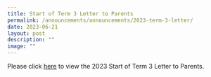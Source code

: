 ```yaml
---
title: Start of Term 3 Letter to Parents
permalink: /announcements/announcements/2023-term-3-letter/
date: 2023-06-21
layout: post
description: ""
image: ""
---
```

Please click [here](https://www.crestsec.edu.sg/i-am-a/crestan-parent/useful-links/) to view the 2023 Start of Term 3 Letter to Parents.